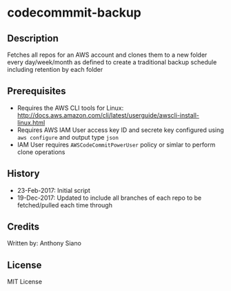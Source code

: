 # codecommmit-backup

## Description
Fetches all repos for an AWS account and clones them to a new folder every day/week/month as
defined to create a traditional backup schedule including retention by each folder

## Prerequisites

- Requires the AWS CLI tools for Linux: http://docs.aws.amazon.com/cli/latest/userguide/awscli-install-linux.html
- Requires AWS IAM User access key ID and secrete key configured using `aws configure` and output type `json`
- IAM User requires `AWSCodeCommitPowerUser` policy or simlar to perform clone operations

## History

- 23-Feb-2017: Initial script
- 19-Dec-2017: Updated to include all branches of each repo to be fetched/pulled each time through

## Credits

Written by: Anthony Siano

## License

MIT License

